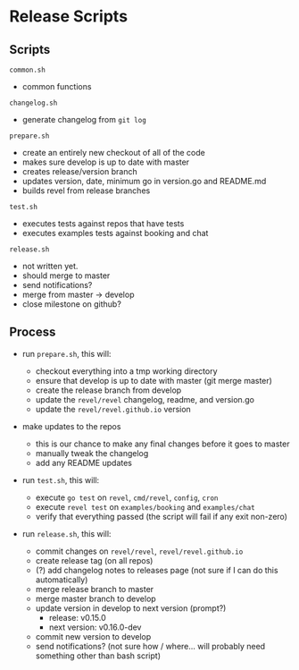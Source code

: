 # Release Scripts

## Scripts

`common.sh`

* common functions

`changelog.sh`

* generate changelog from `git log`

`prepare.sh`

* create an entirely new checkout of all of the code
* makes sure develop is up to date with master
* creates release/version branch
* updates version, date, minimum go in version.go and README.md
* builds revel from release branches

`test.sh`

* executes tests against repos that have tests
* executes examples tests against booking and chat

`release.sh`

* not written yet.
* should merge to master
* send notifications?
* merge from master -> develop
* close milestone on github?

## Process

* run `prepare.sh`, this will:
    * checkout everything into a tmp working directory
    * ensure that develop is up to date with master (git merge master)
    * create the release branch from develop
    * update the `revel/revel` changelog, readme, and version.go
    * update the `revel/revel.github.io` version

* make updates to the repos
    * this is our chance to make any final changes before it goes to master
    * manually tweak the changelog
    * add any README updates

* run `test.sh`, this will:
    * execute `go test` on `revel`, `cmd/revel`, `config`, `cron`
    * execute `revel test` on `examples/booking` and `examples/chat`
    * verify that everything passed (the script will fail if any exit non-zero)
    
* run `release.sh`, this will:
    * commit changes on `revel/revel`, `revel/revel.github.io`
    * create release tag (on all repos)
    * (?) add changelog notes to releases page (not sure if I can do this automatically)
    * merge release branch to master
    * merge master branch to develop
    * update version in develop to next version (prompt?)
        * release: v0.15.0
        * next version: v0.16.0-dev
    * commit new version to develop
    * send notifications? (not sure how / where... will probably need something other than bash script)


